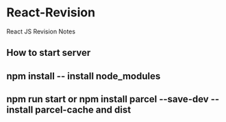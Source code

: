 # React-Revision

React JS Revision Notes

## How to start server

## npm install -- install node_modules

## npm run start or npm install parcel --save-dev -- install parcel-cache and dist

